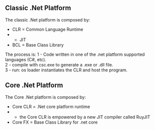 ## Classic .Net Platform
The classic .Net platform is composed by:
* CLR = Common Language Runtime 
* * JIT
* BCL = Base Class Library

The process is:
1 - Code written in one of the .net platform supported languages (C#, etc).  
2 - compile with csc.exe to generate a .exe or .dll file.  
3 - run: os loader instantiates the CLR and host the program.  

## Core .Net Platform
The Core .Net platform is composed by:
* Core CLR = .Net core platform runtime 
* * the Core CLR is empowered by a new JIT compiler called RuyJIT
* Core FX = Base Class Library for .net core
